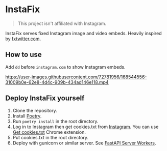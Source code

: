 # InstaFix

> This project isn't affiliated with Instagram.

InstaFix serves fixed Instagram image and video embeds. Heavily inspired by [fxtwitter.com](https://github.com/robinuniverse/TwitFix).

## How to use

Add `dd` before `instagram.com` to show Instagram embeds.

https://user-images.githubusercontent.com/72781956/168544556-31009b0e-62e8-4d4c-909b-434ad146e118.mp4

## Deploy InstaFix yourself

1. Clone the repository.
2. Install [Poetry](https://python-poetry.org/docs/).
3. Run `poetry install` in the root directory.
4. Log in to Instagram then get cookies.txt from [Instagram](https://www.instagram.com/accounts/login/). You can use [Get cookies.txt](https://chrome.google.com/webstore/detail/get-cookiestxt/bgaddhkoddajcdgocldbbfleckgcbcid?hl=en) Chrome extension.
5. Put cookies.txt in the root directory.
6. Deploy with gunicorn or similar server. See [FastAPI Server Workers](https://fastapi.tiangolo.com/deployment/server-workers/).
